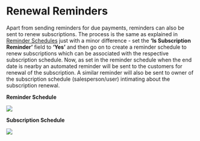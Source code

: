# Renewal Reminders

Apart from sending reminders for due payments, reminders can also be sent to renew subscriptions. The process is the same as explained in [Reminder Schedules](https://docs.inogic.com/subscription-and-recurring-billing-management/configuration/reminder-schedules) just with a minor difference - set the **‘Is Subscription Reminder’** field to **‘Yes’** and then go on to create a reminder schedule to renew subscriptions which can be associated with the respective subscription schedule. Now, as set in the reminder schedule when the end date is nearby an automated reminder will be sent to the customers for renewal of the subscription. A similar reminder will also be sent to owner of the subscription schedule (salesperson/user) intimating about the subscription renewal.

**Reminder Schedule**

![](<../../../.gitbook/assets/Renewal Reminder\_2.png>)

**Subscription Schedule**

![](<../../../.gitbook/assets/Renewal Reminder\_3.1.png>)

